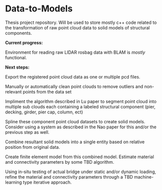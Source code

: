 # Data-to-Models
Thesis project repository. Will be used to store mostly c++ code related to the transformation of raw point cloud data to solid models of structural components.

<b>Current progress:</b>

Environment for reading raw LIDAR rosbag data with BLAM is <i>mostly</i> functional.

<b>Next steps:</b>

Export the registered point cloud data as one or multiple pcd files.

Manually or automatically clean point clouds to remove outliers and non-relevant points from the data set

Impliment the algorithm described in Lu paper to segment point cloud into multiple sub clouds each containing a labeled structural component (pier, decking, girder, pier cap, column, ect)

Spline these component point cloud datasets to create solid models. Consider using a system as described in the Nao paper for this and/or the previous step as well.

Combine resultant solid models into a single entity based on relative position from original data.

Create finite element model from this combined model. Estimate material and connectivity parameters by some TBD algorithm.

Using in-situ testing of actual bridge under static and/or dynamic loading, refine the material and connectivity parameters through a TBD machine-learning type iterative approach.
